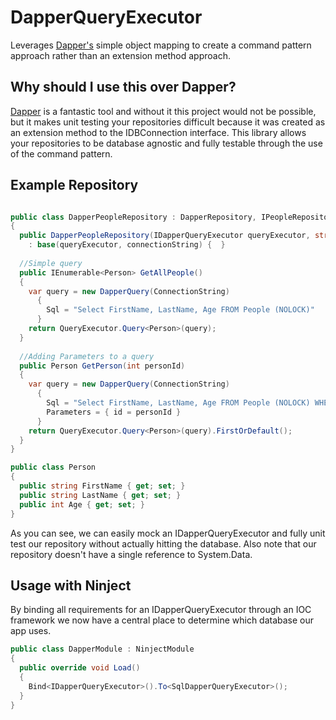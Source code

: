 DapperQueryExecutor
===================

Leverages [Dapper's](https://github.com/SamSaffron/dapper-dot-net) simple object mapping to create a command pattern approach rather than an extension method approach.

Why should I use this over Dapper?
----------------------------------
[Dapper](https://github.com/SamSaffron/dapper-dot-net) is a fantastic tool and without it this project would not be possible, but it makes unit testing your repositories difficult because it was created as an extension method to the IDBConnection interface.
This library allows your repositories to be database agnostic and fully testable through the use of the command pattern.

Example Repository
------------------

```csharp

public class DapperPeopleRepository : DapperRepository, IPeopleRepository
{
  public DapperPeopleRepository(IDapperQueryExecutor queryExecutor, string connectionString)
    : base(queryExecutor, connectionString) {  }
    
  //Simple query  
  public IEnumerable<Person> GetAllPeople()
  {
    var query = new DapperQuery(ConnectionString)
      {
        Sql = "Select FirstName, LastName, Age FROM People (NOLOCK)"
      }
    return QueryExecutor.Query<Person>(query);
  }
    
  //Adding Parameters to a query  
  public Person GetPerson(int personId)
  {    
    var query = new DapperQuery(ConnectionString)
      {
        Sql = "Select FirstName, LastName, Age FROM People (NOLOCK) WHERE id = @id",
        Parameters = { id = personId }
      }
    return QueryExecutor.Query<Person>(query).FirstOrDefault();
  }
}

public class Person
{
  public string FirstName { get; set; }
  public string LastName { get; set; }
  public int Age { get; set; }
}
```
As you can see, we can easily mock an IDapperQueryExecutor and fully unit test our repository without
actually hitting the database. Also note that our repository doesn't have a single reference to System.Data.

Usage with Ninject
------------------
By binding all requirements for an IDapperQueryExecutor through an IOC framework we now have a central place to determine which database our app uses.

```csharp
public class DapperModule : NinjectModule
{
  public override void Load()
  {
    Bind<IDapperQueryExecutor>().To<SqlDapperQueryExecutor>();
  }
}
```
